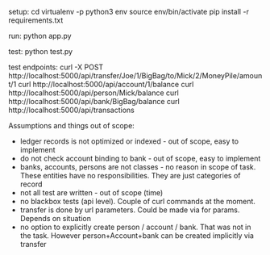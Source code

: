 setup:
    cd <source folder>
    virtualenv -p python3 env
    source env/bin/activate
    pip install -r requirements.txt

run:
    python app.py

test:
    python test.py

test endpoints:
    curl -X POST http://localhost:5000/api/transfer/Joe/1/BigBag/to/Mick/2/MoneyPile/amount/1
    curl http://localhost:5000/api/account/1/balance
    curl http://localhost:5000/api/person/Mick/balance
    curl http://localhost:5000/api/bank/BigBag/balance
    curl http://localhost:5000/api/transactions




Assumptions and things out of scope:

* ledger records is not optimized or indexed - out of scope, easy to implement
* do not check account binding to bank - out of scope, easy to implement
* banks, accounts, persons are not classes - no reason in scope of task. 
    These entities have no responsibilities. They are just categories of record
* not all test are written - out of scope (time)
* no blackbox tests (api level). Couple of curl commands at the moment.
* transfer is done by url parameters. Could be made via for params. Depends on situation
* no option to explicitly create person / account / bank. That was not in the task.
    However person+Account+bank can be created implicitly via transfer

